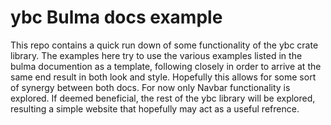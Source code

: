 # ybc Bulma docs example
This repo contains a quick run down of some functionality of the ybc crate library. The examples here try to use the various examples listed in the bulma documention as a template, following closely in order to arrive at the same end result in both look and style. Hopefully this allows for some sort of synergy between both docs. For now only Navbar functionality is explored. If deemed beneficial, the rest of the ybc library will be explored, resulting a simple website that hopefully may act as a useful refrence. 